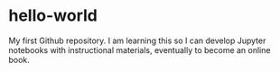 # hello-world
My first Github repository.
I am learning this so I can develop Jupyter notebooks with instructional materials, eventually to become an online book.
